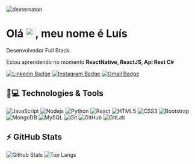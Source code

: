 <p align="left"><img src="https://komarev.com/ghpvc/?username=dexternatan" alt="dexternatan" /></p>


<h1 align = "justify"> Olá <img src="https://media.giphy.com/media/hvRJCLFzcasrR4ia7z/giphy.gif" width="25px">, meu nome é Luís</h1>
<p align = "justify">Desenvolvedor Full Stack.</p>

Estou aprendendo no momento **ReactNative, ReactJS, Api Rest C#**


[![Linkedin Badge](https://img.shields.io/badge/-luis-blue?style=flat-square&logo=Linkedin&logoColor=white&link=https://www.linkedin.com/in/luis-fernando-mp/)](https://www.linkedin.com/in/luis-fernando-mp/)
[![Instagram Badge](https://img.shields.io/badge/-luis-purple?style=flat-square&logo=instagram&logoColor=white&link=https://www.instagram.com/luis.fernando_mp/)](https://www.instagram.com/luis.fernando_mp/) 
[![Gmail Badge](https://img.shields.io/badge/-luisfernandomesquita2016@gmail.com-c14438?style=flat-square&logo=Gmail&logoColor=white&link=mailto:mailto:luisfernandomesquita2016@gmail.com)](mailto:luisfernandomesquita2016@gmail.com)

## 🚀💻 Technologies & Tools

![JavaScript](https://img.shields.io/badge/-JavaScript-black?style=flat-square&logo=javascript)
![Nodejs](https://img.shields.io/badge/-Nodejs-black?style=flat-square&logo=Node.js)
![Python](https://img.shields.io/badge/-Python-black?style=flat-square&logo=Python)
![React](https://img.shields.io/badge/-React-black?style=flat-square&logo=react)
![HTML5](https://img.shields.io/badge/-HTML5-E34F26?style=flat-square&logo=html5&logoColor=white)
![CSS3](https://img.shields.io/badge/-CSS3-1572B6?style=flat-square&logo=css3)
![Bootstrap](https://img.shields.io/badge/-Bootstrap-563D7C?style=flat-square&logo=bootstrap) 
![MongoDB](https://img.shields.io/badge/-MongoDB-black?style=flat-square&logo=mongodb) 
![MySQL](https://img.shields.io/badge/-MySQL-black?style=flat-square&logo=mysql) 
![Git](https://img.shields.io/badge/-Git-black?style=flat-square&logo=git)
![GitHub](https://img.shields.io/badge/-GitHub-181717?style=flat-square&logo=github)
![GitLab](https://img.shields.io/badge/-GitLab-FCA121?style=flat-square&logo=gitlab) 

## ⚡ GitHub Stats

![Github Stats](https://github-readme-stats.vercel.app/api?username=luisfernandomp&show_icons=true&count_private=true&show_icons=true&include_all_commits=true)
![Top Langs](https://github-readme-stats.vercel.app/api/top-langs/?username=luisfernandomp&hide=TeX&layout=compact)

